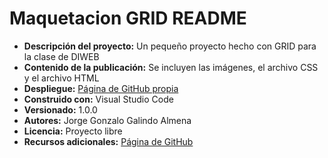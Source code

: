 # Maquetacion GRID README
* **Descripción del proyecto:**
    Un pequeño proyecto hecho con GRID para la clase de DIWEB
* **Contenido de la publicación:**
    Se incluyen las imágenes, el archivo CSS y el archivo HTML
* **Despliegue:**
[Página de GitHub propia](https://github.com/Jorgegga/Maquetacion_GRID)
* **Construido con:**
Visual Studio Code
* **Versionado:**
1.0.0
* **Autores:**
Jorge Gonzalo Galindo Almena
* **Licencia:**
Proyecto libre
* **Recursos adicionales:**
    [Página de GitHub](https://github.com/)